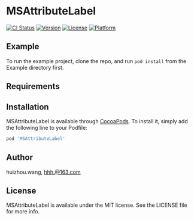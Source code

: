 # MSAttributeLabel

[![CI Status](https://img.shields.io/travis/huizhou.wang/MSAttributeLabel.svg?style=flat)](https://travis-ci.org/huizhou.wang/MSAttributeLabel)
[![Version](https://img.shields.io/cocoapods/v/MSAttributeLabel.svg?style=flat)](https://cocoapods.org/pods/MSAttributeLabel)
[![License](https://img.shields.io/cocoapods/l/MSAttributeLabel.svg?style=flat)](https://cocoapods.org/pods/MSAttributeLabel)
[![Platform](https://img.shields.io/cocoapods/p/MSAttributeLabel.svg?style=flat)](https://cocoapods.org/pods/MSAttributeLabel)

## Example

To run the example project, clone the repo, and run `pod install` from the Example directory first.

## Requirements

## Installation

MSAttributeLabel is available through [CocoaPods](https://cocoapods.org). To install
it, simply add the following line to your Podfile:

```ruby
pod 'MSAttributeLabel'
```

## Author

huizhou.wang, hhh.@163.com

## License

MSAttributeLabel is available under the MIT license. See the LICENSE file for more info.
